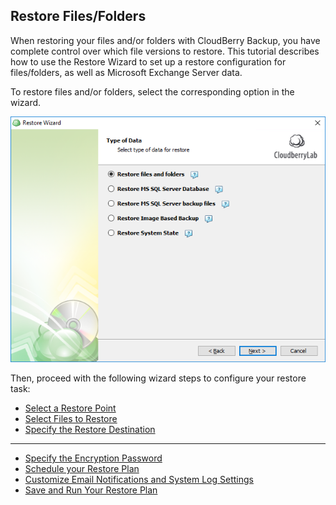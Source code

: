 ## Restore Files/Folders

When restoring your files and/or folders with CloudBerry Backup, you have complete control over which file versions to restore. This tutorial describes how to use the Restore Wizard to set up a restore configuration for files/folders, as well as Microsoft Exchange Server data.

To restore files and/or folders, select the corresponding option in the wizard.

![](/assets/restore-select-data-type-03-files-folders.png)

Then, proceed with the following wizard steps to configure your restore task:

* [Select a Restore Point](/chapter1/step-3-choose-data-to-restore/31-restore-filesfolders-or-ms-exchange-data/311-select-file-versions-to-restore.md)
* [Select Files to Restore](/chapter1/step-3-choose-data-to-restore/31-restore-filesfolders-or-ms-exchange-data/312-select-files-to-restore.md)
* [Specify the Restore Destination](/chapter1/step-3-choose-data-to-restore/31-restore-filesfolders-or-ms-exchange-data/313-specify-the-restore-destination.md)

---

* [Specify the Encryption Password](/chapter1/step-3-choose-data-to-restore/31-restore-filesfolders-or-ms-exchange-data/314-specify-the-encryption-password.md)
* [Schedule your Restore Plan](/chapter1/step-3-choose-data-to-restore/31-restore-filesfolders-or-ms-exchange-data/315-schedule-your-restore-plan.md)
* [Customize Email Notifications and System Log Settings](/chapter1/step-3-choose-data-to-restore/31-restore-filesfolders-or-ms-exchange-data/316-customize-email-notifications-and-system-log-settings.md)
* [Save and Run Your Restore Plan](/chapter1/step-3-choose-data-to-restore/31-restore-filesfolders-or-ms-exchange-data/317-save-and-run-your-restore-plan.md)



